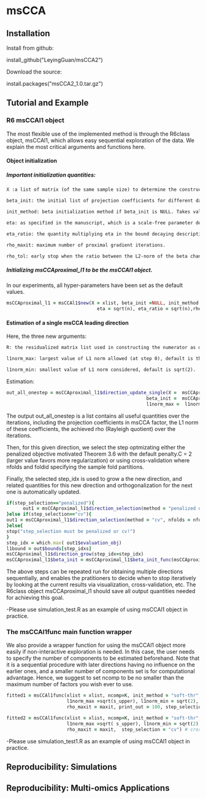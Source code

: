 
# msCCA

## Installation

Install from github:

install_github("LeyingGuan/msCCA2")

Download the source:

install.packages("msCCA2_1.0.tar.gz")

## Tutorial and Example
### R6 msCCAl1 object
The most flexible use of the implemented method is through the R6class object, msCCAl1, which allows easy sequential exploration of the data. We explain the most critical arguments and functions here.
#### Object initialization
##### Important initialization quantities:
```diff
X :a list of matrix (of the same sample size) to determine the constructin function of the leading multi-block sparse CCA via L1-norm constraints

beta_init: the initial list of projection coefficients for different data matrices

init_method: beta initialization method if beta_init is NULL. Takes value in ("rgcca", "pma", "convex", "soft-thr"). The "convex" choice uses convex relaxation, which provides theoretical guarantees under stringent assumptions and can be very slow for large-scale data set. "soft-thr" is the suggested version that provides no-worse empirical performance compared to "convex" but much faster.

eta: as specified in the manuscript, which is a scale-free parameter determining the "relative" step size during proximal gradient descent. Default value is $1/sqrt(n)$.

eta_ratio: the quantity multiplying eta in the bound decaying description in the manuscript. Default value is sqrt(1/self$n).

rho_maxit: maximum number of proximal gradient iterations.

rho_tol: early stop when the ratio between the L2-norm of the beta change and eta is smaller than rho_tol. Default is 1E-3.
```
##### Initializing msCCAproximal_l1 to be the msCCAl1 object.
In our experiments, all hyper-parameters have been set as the default values.
```ruby
msCCAproximal_l1 = msCCAl1$new(X = xlist, beta_init =NULL, init_method = "soft-thr",  l1norm_max=NULL, l1norm_min = NULL,
                                 eta = sqrt(n), eta_ratio = sqrt(n),rho_tol = 1E-3, rho_maxit = 5E3)

```
#### Estimation of a single msCCA leading direction
Here, the three new arguments: 
```diff
R: the residualized matrix list used in constructing the numerator as described in the orthogonalization section in the manuscript.

l1norm_max: largest value of L1 norm allowed (at step 0), default is the minimum between sqrt(p) and sqrt(n/4).

l1norm_min: smallest value of L1 norm considered, default is sqrt(2).
```
Estimation:
```ruby
out_all_onestep = msCCAproximal_l1$direction_update_single(X =  msCCAproximal_l1$X, R =  msCCAproximal_l1$R,
                                                   beta_init =  msCCAproximal_l1$beta_init,
                                                   l1norm_max =  l1norm_max,   l1norm_min = l1norm_min, trace = TRUE)
```
The output out_all_onestep is a list contains all useful quantities over the iterations, including the projection coefficients in msCCA factor, the L1 norm of these coefficients, the achieved rho (Rayleigh quotient) over the iterations. 

Then, for this given direction, we select the step optmizating either the penalized objective motivated Theorem 3.6 with the default penalty.C = 2 (larger value favors more regularization) or using cross-validation where nfolds and foldid specifying the sample fold partitions.

Finally, the selected step_idx is used to grow a the new direction, and related quantities for this new direction and orthogonalization for the next one is automatically updated.
```ruby
if(step_selection=="penalized"){
      out1 = msCCAproximal_l1$direction_selection(method = "penalized objective", penalty.C = 2, nfolds = nfolds, foldid = NULL, seed = seed, n.core = NULL, multi.core = "mclapply")
}else if(step_selection=="cv"){
out1 = msCCAproximal_l1$direction_selection(method = "cv", nfolds = nfolds, foldid = foldid, seed = seed, n.core = NULL, multi.core = "mclapply")
}else{
stop("step_selection must be penalized or cv!")
}
step_idx = which.max( out1$evaluation_obj)
l1bound = out$bounds[step_idxs]
msCCAproximal_l1$direction_grow(step_idx=step_idx)
msCCAproximal_l1$beta_init = msCCAproximal_l1$beta_init_func(msCCAproximal_l1$R) #rerun specified beta initialization method for the next direction
```
The above steps can be repeated run for obtaining multiple directions sequentially, and enables the pratitioners to decide when to stop iteratively by looking at the current results via visualization, cross-validation, etc. The R6class object msCCAproximal_l1 should save all output quantities needed for achieving this goal. 

-Please use simulation_test.R as an example of using msCCAl1 object in practice.

### The msCCAl1func main function wrapper
We also provide a wrapper function for using the msCCAl1 object more easily if non-interactive exploration is needed. In this case, the user needs to specify the number of components to be estimated beforehand. Note that it is a sequential procedure with later directions having no influence on the earlier ones, and a smaller number of components set is for computational advantage. Hence, we suggest to set ncomp to be no smaller than the maximum number of factors you wish ever to use.
```ruby
fitted1 = msCCAl1func(xlist = xlist, ncomp=K, init_method = "soft-thr", foldid = foldid, penalty.C=2,
                      l1norm_max =sqrt(s_upper), l1norm_min = sqrt(2), eta = eta, eta_ratio = eta_ratio, 
                      rho_maxit = maxit, print_out = 100, step_selection = "penalized") #penalized objective for penalty selection

fitted2 = msCCAl1func(xlist = xlist, ncomp=K, init_method = "soft-thr", foldid = foldid, penalty.C=2,
                      l1norm_max =sqrt( s_upper), l1norm_min = sqrt(2), eta = eta, eta_ratio = eta_ratio,
                      rho_maxit = maxit,  step_selection = "cv") # cross-validation for penalty selection
```
-Please use simulation_test1.R as an example of using msCCAl1 object in practice.

## Reproducibility: Simulations


## Reproducibility: Multi-omics Applications



